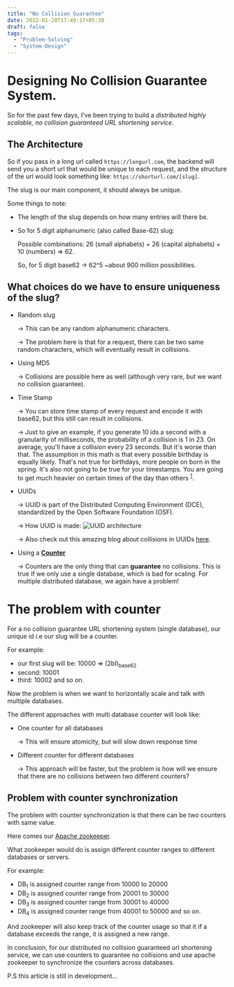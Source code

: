 ```yaml
---
title: "No Collision Guarantee"
date: 2022-01-28T17:49:17+05:30
draft: false
tags:
  - "Problem-Solving"
  - "System-Design"
---
```


# Designing No Collision Guarantee System.

So for the past few days, I've been trying to build a _distributed highly scalable, no collision guaranteed URL shortening service_.

## The Architecture

So if you pass in a long url called `https://longurl.com`, the backend will send you a short url that would be unique to each request, and the structure of the url would look something like: `https://shorturl.com/[slug]`.

The slug is our main component, it should always be unique.

Some things to note:

- The length of the slug depends on how many entries will there be.
- So for 5 digit alphanumeric (also called Base-62) slug:

  Possible combinations: 26 (small alphabets) + 26 (capital alphabets) + 10 (numbers) => 62.

  So, for 5 digit base62 -> 62^5 ~about 900 million possibilities.

## What choices do we have to ensure uniqueness of the slug?

- Random slug

  -> This can be any random alphanumeric characters.

  -> The problem here is that for a request, there can be two same random characters, which will eventually result in collisions.

- Using MD5

  -> Collisions are possible here as well (although very rare, but we want no collision guarantee).

- Time Stamp

  -> You can store time stamp of every request and encode it with base62, but this still can result in collisions.

  -> Just to give an example, if you generate 10 ids a second with a granularity of milliseconds, the probability of a collision is 1 in 23. On average, you'll have a collision every 23 seconds. But it's worse than that. The assumption in this math is that every possible birthday is equally likely. That's not true for birthdays, more people on born in the spring. It's also not going to be true for your timestamps. You are going to get much heavier on certain times of the day than others <sup>[1](https://softwareengineering.stackexchange.com/questions/305904/how-likely-are-collisions-of-timestamp-based-identifiers)</sup>.

- UUIDs

  -> UUID is part of the Distributed Computing Environment (DCE), standardized by the Open Software Foundation (OSF).

  -> How UUID is made:
  ![UUID architecture](https://i.stack.imgur.com/goiPw.png)

  -> Also check out this amazing blog about collisions in UUIDs [here](https://www.scaleyourapp.com/uuid-guid-oversimplified-are-they-really-unique/).

- Using a <u>**Counter**</u>

  -> Counters are the only thing that can **guarantee** no collisions. This is true if we only use a single database, which is bad for scaling. For multiple distributed database, we again have a problem!

# The problem with counter

For a no collision guarantee URL shortening system (single database), our unique id i.e our slug will be a counter.

For example:

- our first slug will be: 10000 => (2bI)<sub>base62</sub>
- second: 10001
- third: 10002 and so on.

Now the problem is when we want to horizontally scale and talk with multiple databases.

The different approaches with multi database counter will look like:

- One counter for all databases

  -> This will ensure atomicity, but will slow down response time

- Different counter for different databases

  -> This approach will be faster, but the problem is how will we ensure that there are no collisions between two different counters?

## Problem with counter synchronization

The problem with counter synchronization is that there can be two counters with same value.

Here comes our [Apache zookeeper](https://zookeeper.apache.org/).

What zookeeper would do is assign different counter ranges to different databases or servers.

For example:

- DB<sub>1</sub> is assigned counter range from 10000 to 20000
- DB<sub>2</sub> is assigned counter range from 20001 to 30000
- DB<sub>3</sub> is assigned counter range from 30001 to 40000
- DB<sub>4</sub> is assigned counter range from 40001 to 50000 and so on.

And zookeeper will also keep track of the counter usage so that it if a database exceeds the range, it is assigned a new range.

In conclusion, for our distributed no collision guaranteed url shortening service, we can use counters to guarantee no collisions and use apache zookeeper to synchronize the counters across databases.

P.S this article is still in development...
